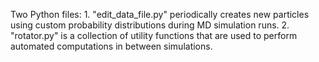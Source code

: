 Two Python files: 1. "edit_data_file.py" periodically creates new particles using custom probability distributions during MD simulation runs. 2. "rotator.py" is a collection of utility functions that are used to perform automated computations in between simulations. 
